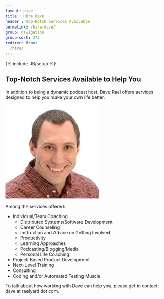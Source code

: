 ```yaml
---
layout: page
title : Hire Dave
header : Top-Notch Services Available
permalink: /hire-dave/
group: navigation
group-sort: 275
redirect_from:
  /hire/
---
```

{% include JB/setup %}

## Top-Notch Services Available to Help You

In addition to being a dynamic podcast host, Dave Rael offers services designed to help you make your own life better.

<img class="img guest" src="/assets/images/DaveRael.jpg" />

Among the services offered:

* Individual/Team Coaching
  * Distributed Systems/Software Development
  * Career Counseling
  * Instruction and Advice on Getting Involved
  * Productivity
  * Learning Approaches
  * Podcasting/Blogging/Media
  * Personal Life Coaching
* Project-Based Product Development
* Next-Level Training
* Consulting
* Coding and/or Automated Testing Muscle

To talk about how working with Dave can help you, please get in contact: dave at raelyard dot com.
